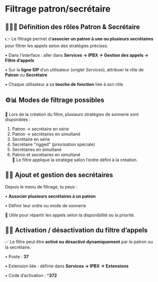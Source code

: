 # Filtrage patron/secrétaire

## 🧑‍💻🧾 **Définition des rôles Patron & Secrétaire**

👉 Le filtrage permet d’**associer un patron à une ou plusieurs secrétaires** pour filtrer les appels selon des stratégies précises.

• Dans l’interface : aller dans **Services → IPBX → Gestion des appels → Filtre d’appels**

• Sur la **ligne SIP** d’un utilisateur (onglet *Services*), attribuer le rôle de **Patron** ou **Secrétaire**

• Chaque utilisateur a sa **touche de fonction** liée à son rôle



## ⚙️📊 **Modes de filtrage possibles**

🎯 Lors de la création du filtre, plusieurs stratégies de sonnerie sont disponibles :

1.  Patron → secrétaire en série
2.  Patron → secrétaires en simultané
3.  Secrétaire en série
4.  Secrétaire "rigged" (priorisation spéciale)
5.  Secrétaires en simultané
6.  Patron et secrétaires en simultané  
    🔄 Le filtre applique la stratégie selon l’ordre défini à la création.



## 🧩👥 **Ajout et gestion des secrétaires**

Depuis le menu de filtrage, tu peux :

• **Associer plusieurs secrétaires à un patron**

• Définir leur ordre ou mode de sonnerie

📌 Utile pour répartir les appels selon la disponibilité ou la priorité.



## 🔁📞 **Activation / désactivation du filtre d’appels**

✅ Le filtre peut être **activé ou désactivé dynamiquement** par le patron ou la secrétaire.

• Poste : **37**

• Extension liée : définie dans **Services → IPBX → Extensions**

• Code d’activation : ***372**

